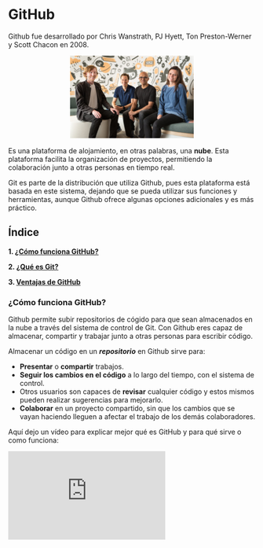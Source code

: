 # GitHub
Github fue desarrollado por Chris Wanstrath, PJ Hyett, Ton Preston-Werner y Scott Chacon en 2008.

<p align="center">
<img src="https://github.com/aishadelgado/SMX2-M8UF1A1-HistoriaWeb-2008-GitHub-AishaDelgado/blob/main/GitHub.jpg" width="50%">
</p>

Es una plataforma de alojamiento, en otras palabras, una **nube**. Esta plataforma facilita la organización de proyectos, permitiendo la colaboración junto a otras personas en tiempo real.

Git es parte de la distribución que utiliza Github, pues esta plataforma está basada en este sistema, dejando que se pueda utilizar sus funciones y herramientas, aunque Github ofrece algunas opciones adicionales y es más práctico.

## Índice
**1. [¿Cómo funciona GitHub?](#id1)**

**2. [¿Qué es Git?](#id2)**

**3. [Ventajas de GitHub](#id3)**

<div id='id1' />

### ¿Cómo funciona GitHub?

Github permite subir repositorios de cógido para que sean almacenados en la nube a través del sistema de control de Git. Con Github eres capaz de almacenar, compartir y trabajar junto a otras personas para escribir código.

Almacenar un código en un **_repositorio_** en Github sirve para:

- **Presentar** o **compartir** trabajos.
- **Seguir los cambios en el código** a lo largo del tiempo, con el sistema de control.
- Otros usuarios son capaces de **revisar** cualquier código y estos mismos pueden realizar sugerencias para mejorarlo.
- **Colaborar** en un proyecto compartido, sin que los cambios que se vayan haciendo lleguen a afectar el trabajo de los demás colaboradores.

Aquí dejo un vídeo para explicar mejor qué es GitHub y para qué sirve o como funciona:

<iframe width="320" height="180" src="https://www.youtube.com/watch?v=44ziZ12rJwU" title="YouTube video player" frameborder="0" allow="accelerometer; autoplay; clipboard-write; encrypted-media; gyroscope; picture-in-picture" allowfullscreen="1"></iframe>
